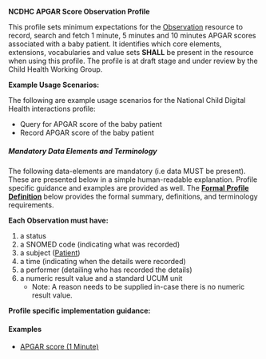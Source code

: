 **NCDHC APGAR Score Observation Profile**

This profile sets minimum expectations for the [Observation] resource to record, search and fetch 1 minute, 5 minutes and 10 minutes APGAR scores associated with a baby patient. It identifies which core elements, extensions, vocabularies and value sets **SHALL** be present in the resource when using this profile. The profile is at draft stage and under review by the Child Health Working Group. 

**Example Usage Scenarios:**

The following are example usage scenarios for the National Child Digital Health interactions
profile:

-   Query for APGAR score of the baby patient
-   Record APGAR score of the baby patient

##### Mandatory Data Elements and Terminology


The following data-elements are mandatory (i.e data MUST be present). These are presented below in a simple human-readable explanation.  Profile specific guidance and examples are provided as well.  The [**Formal Profile Definition**](#profile) below provides the  formal summary, definitions, and  terminology requirements.  

**Each Observation must have:**

1.  a status  
1.  a SNOMED code (indicating what was recorded)
1.  a subject ([Patient])
1.  a time (indicating when the details were recorded)
1.	a performer (detailing who has recorded the details)
1.  a numeric result value and a standard UCUM unit
    -   Note: A reason needs to be supplied in-case there is no numeric result value.

**Profile specific implementation guidance:**


#### Examples

- [APGAR score (1 Minute)](ncdhc-observation-apgar-score-1m-example.html)

[Observation]: http://hl7.org/fhir/observation.html
[extensible]: http://hl7.org/fhir/terminologies.html#extensible
[General Guidance Section]: definitions.html


[Patient]: http://build.fhir.org/ig/hl7au/au-fhir-childhealth/StructureDefinition-ncdhc-patient-baby.html